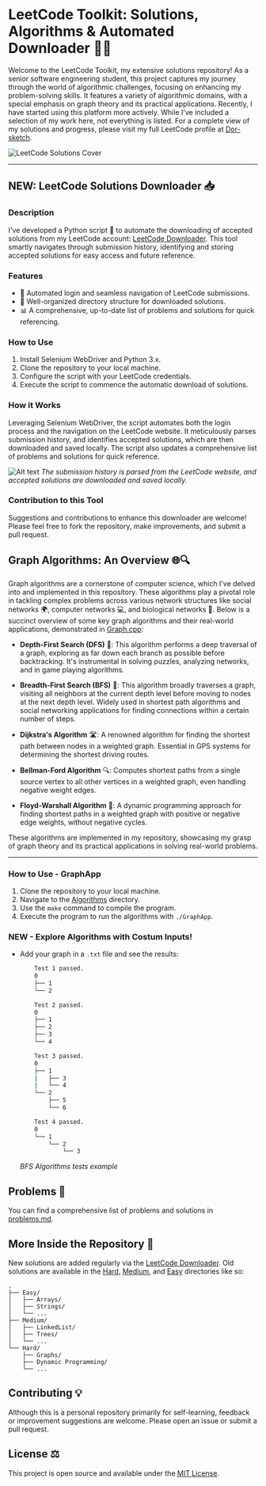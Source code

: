# LeetCode Toolkit: Solutions, Algorithms & Automated Downloader 🤖🧩

Welcome to the LeetCode Toolkit, my extensive solutions repository! As a senior software engineering student, this project captures my journey through the world of algorithmic challenges, focusing on enhancing my problem-solving skills. It features a variety of algorithmic domains, with a special emphasis on graph theory and its practical applications. Recently, I have started using this platform more actively. While I've included a selection of my work here, not everything is listed. For a complete view of my solutions and progress, please visit my full LeetCode profile at [Dor-sketch](https://leetcode.com/Dor-sketch/).

![LeetCode Solutions Cover](./cover.png)

---

## NEW: LeetCode Solutions Downloader 📥

### Description

I've developed a Python script 🐍 to automate the downloading of accepted solutions from my LeetCode account: [LeetCode Downloader](download.py). This tool smartly navigates through submission history, identifying and storing accepted solutions for easy access and future reference.

### Features

- 🔄 Automated login and seamless navigation of LeetCode submissions.
- 📁 Well-organized directory structure for downloaded solutions.
- 📊 A comprehensive, up-to-date list of problems and solutions for quick referencing.

### How to Use

1. Install Selenium WebDriver and Python 3.x.
2. Clone the repository to your local machine.
3. Configure the script with your LeetCode credentials.
4. Execute the script to commence the automatic download of solutions.

### How it Works

Leveraging Selenium WebDriver, the script automates both the login process and the navigation on the LeetCode website. It meticulously parses submission history, and identifies accepted solutions, which are then downloaded and saved locally. The script also updates a comprehensive list of problems and solutions for quick reference.

![Alt text](image.png)
_The submission history is parsed from the LeetCode website, and accepted solutions are downloaded and saved locally._

### Contribution to this Tool

Suggestions and contributions to enhance this downloader are welcome! Please feel free to fork the repository, make improvements, and submit a pull request.

## Graph Algorithms: An Overview 🌐🔍

Graph algorithms are a cornerstone of computer science, which I've delved into and implemented in this repository. These algorithms play a pivotal role in tackling complex problems across various network structures like social networks 🌍, computer networks 💻, and biological networks 🧬. Below is a succinct overview of some key graph algorithms and their real-world applications, demonstrated in [Graph.cpp](Algorithms/Graph.cpp):

- **Depth-First Search (DFS)** 🌳: This algorithm performs a deep traversal of a graph, exploring as far down each branch as possible before backtracking. It's instrumental in solving puzzles, analyzing networks, and in game playing algorithms.

- **Breadth-First Search (BFS)** 🌊: This algorithm broadly traverses a graph, visiting all neighbors at the current depth level before moving to nodes at the next depth level. Widely used in shortest path algorithms and social networking applications for finding connections within a certain number of steps.

- **Dijkstra's Algorithm** 🛣️: A renowned algorithm for finding the shortest path between nodes in a weighted graph. Essential in GPS systems for determining the shortest driving routes.

- **Bellman-Ford Algorithm** 🔍: Computes shortest paths from a single source vertex to all other vertices in a weighted graph, even handling negative weight edges.

- **Floyd-Warshall Algorithm** 🔗: A dynamic programming approach for finding shortest paths in a weighted graph with positive or negative edge weights, without negative cycles.

These algorithms are implemented in my repository, showcasing my grasp of graph theory and its practical applications in solving real-world problems.

---

### How to Use - GraphApp

1. Clone the repository to your local machine.
2. Navigate to the [Algorithms](Algorithms) directory.
3. Use the `make` command to compile the program.
4. Execute the program to run the algorithms with `./GraphApp`.

### **NEW** - Explore Algorithms with Costum Inputs!

- Add your graph in a `.txt` file and see the results:

    ```bash
        Test 1 passed.
        0
        ├── 1
        └── 2

        Test 2 passed.
        0
        ├── 1
        ├── 2
        ├── 3
        └── 4

        Test 3 passed.
        0
        ├── 1
        |   ├── 3
        |   └── 4
        └── 2
            ├── 5
            └── 6

        Test 4 passed.
        0
        └── 1
            └── 2
                └── 3
    ```

    _BFS Algorithms tests example_

## Problems 🧩

You can find a comprehensive list of problems and solutions in [problems.md](problems.md).

## More Inside the Repository 📂

New solutions are added regularly via the [LeetCode Downloader](download.py). Old solutions are available in the [Hard](Hard), [Medium](Medium), and [Easy](Easy) directories like so:

```plaintext
.
├── Easy/
│   ├── Arrays/
│   ├── Strings/
│   └── ...
├── Medium/
│   ├── LinkedList/
│   ├── Trees/
│   └── ...
└── Hard/
    ├── Graphs/
    ├── Dynamic Programming/
    └── ...
```



## Contributing 💡

Although this is a personal repository primarily for self-learning, feedback or improvement suggestions are welcome. Please open an issue or submit a pull request.

## License ⚖️

This project is open source and available under the [MIT License](LICENSE).
